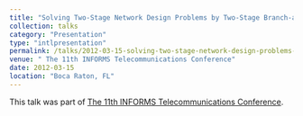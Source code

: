 ```yaml
---
title: "Solving Two-Stage Network Design Problems by Two-Stage Branch-and-Cut"
collection: talks
category: "Presentation"
type: "intlpresentation"
permalink: /talks/2012-03-15-solving-two-stage-network-design-problems-by-two-stage-branch-and-cut
venue: " The 11th INFORMS Telecommunications Conference"
date: 2012-03-15
location: "Boca Raton, FL"
---
```


This talk was part of [ The 11th INFORMS Telecommunications Conference](http://www.informs.org/Community/Conferences/2012-INFORMS-Telecommunications-Conference).